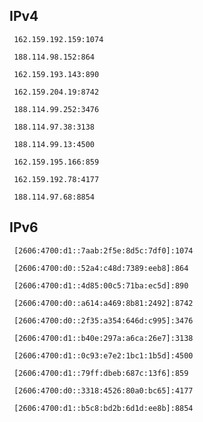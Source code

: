## IPv4
```
 162.159.192.159:1074
```
```
 188.114.98.152:864
```
```
 162.159.193.143:890
```
```
 162.159.204.19:8742
```
```
 188.114.99.252:3476
```
```
 188.114.97.38:3138
```
```
 188.114.99.13:4500
```
```
 162.159.195.166:859
```
```
 162.159.192.78:4177
```
```
 188.114.97.68:8854
```

## IPv6
```
 [2606:4700:d1::7aab:2f5e:8d5c:7df0]:1074
```
```
 [2606:4700:d0::52a4:c48d:7389:eeb8]:864
```
```
 [2606:4700:d1::4d85:00c5:71ba:ec5d]:890
```
```
 [2606:4700:d0::a614:a469:8b81:2492]:8742
```
```
 [2606:4700:d0::2f35:a354:646d:c995]:3476
```
```
 [2606:4700:d1::b40e:297a:a6ca:26e7]:3138
```
```
 [2606:4700:d1::0c93:e7e2:1bc1:1b5d]:4500
```
```
 [2606:4700:d1::79ff:dbeb:687c:13f6]:859
```
```
 [2606:4700:d0::3318:4526:80a0:bc65]:4177
```
```
 [2606:4700:d1::b5c8:bd2b:6d1d:ee8b]:8854
```

